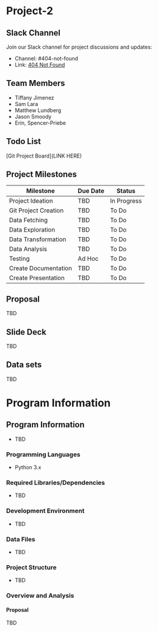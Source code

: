 # Project-2 
## Slack Channel
Join our Slack channel for project discussions and updates:
- Channel: #404-not-found
- Link: [404 Not Found](https://aiptwestnovem-cki2893.slack.com/archives/C089LSTUQER)

## Team Members
- Tiffany Jimenez
- Sam Lara
- Matthew Lundberg
- Jason Smoody
- Erin, Spencer-Priebe 

 ## Todo List
 [Git Project Board](LINK HERE)
 
 ## Project Milestones

| Milestone | Due Date | Status |
|----------|----------|----------|
| Project Ideation | TBD | In Progress |
| Git Project Creation | TBD | To Do |
| Data Fetching | TBD | To Do |
| Data Exploration | TBD | To Do |
| Data Transformation | TBD | To Do |
| Data Analysis | TBD | To Do |
| Testing | Ad Hoc | To Do |
| Create Documentation | TBD | To Do |
| Create Presentation | TBD | To Do |

 ## Proposal
  TBD

## Slide Deck
TBD

## Data sets
TBD

# Program Information 
## Program Information
- TBD

### Programming Languages
- Python 3.x

### Required Libraries/Dependencies
- TBD

### Development Environment
- TBD

### Data Files
- TBD

### Project Structure
- TBD

### Overview and Analysis
#### Proposal
TBD


